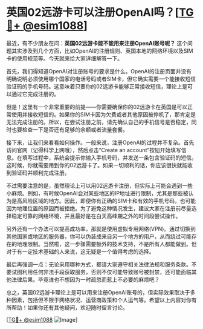 # 英国02远游卡可以注册OpenAI吗？[[TG💪+ @esim1088](https://t.me/s/esim1088)]

最近，有不少朋友在问：**英国02远游卡能不能用来注册OpenAI账号呢？** 这个问题其实涉及到几个方面，比如OpenAI的注册规则、英国本地的网络环境以及SIM卡的使用规范等。今天就来给大家详细解答一下。

首先，我们得知道OpenAI对注册账号的要求是什么。OpenAI的注册页面并没有明确说明必须使用哪个国家的电话号码或者SIM卡，但它确实需要一个能接收短信验证码的手机号码。这意味着只要你的02远游卡能够正常接收短信，理论上是可以通过它完成注册的。

但是！这里有一个非常重要的前提——你需要确保你的02远游卡在英国是可以正常使用并接收短信的。如果你的SIM卡因为欠费或者其他原因被停机了，那肯定是无法完成注册的。所以，在尝试注册之前，请先确认自己的手机信号是否稳定，同时也要检查一下是否还有足够的余额或者流量套餐。

接下来，让我们来看看如何操作。一般来说，注册OpenAI的过程并不复杂。首先访问官网（记得科学上网哦），然后点击“Create an account”按钮开始填写信息。在填写过程中，系统会提示你输入手机号码，并发送一条包含验证码的短信。这时候，你就需要用到你的02远游卡了。如果一切顺利的话，你应该很快就能收到验证码并顺利完成注册。

不过需要注意的是，虽然理论上可以用02远游卡注册，但实际上可能会遇到一些小麻烦。例如，有时候OpenAI会对某些地区的IP地址进行限制，尤其是那些被认为是高风险区域的地方。因此，即便你有正确的SIM卡和有效的手机号码，也可能因为地理位置的原因而被拒绝。为了避免这种情况发生，建议大家在注册前尽量选择稳定可靠的网络环境，并且最好是在白天高峰期之外的时间段尝试操作。

另外还有一个办法可以提高成功率，那就是使用虚拟专用网络(VPN)。通过切换到其他国家或地区的服务器，你可以伪装成来自另一个地方的用户，从而绕过可能存在的地理限制。当然啦，这一步骤需要额外的技术支持，不是所有人都能做到。但对于有一定技术基础的人来说，这无疑是一个值得考虑的选择。

最后再强调一点：无论采用哪种方式，都请大家遵守相关法律法规和服务条款。不要试图利用任何非法手段获取服务，否则不仅可能导致账号被封禁，还可能面临其他法律后果。毕竟谁也不想因为一时疏忽而惹上不必要的麻烦吧？

总之，英国02远游卡理论上是可以用来注册OpenAI账号的，但实际效果取决于多种因素，包括但不限于网络状况、运营商政策和个人运气等。希望以上内容对你有所帮助！如果你还有其他疑问，欢迎随时留言讨论。

[[TG💪+ @esim1088](https://t.me/s/esim1088) ![Image](https://i.postimg.cc/4NQfJmqS/Snipaste-2025-05-13-00-14-12.png)]